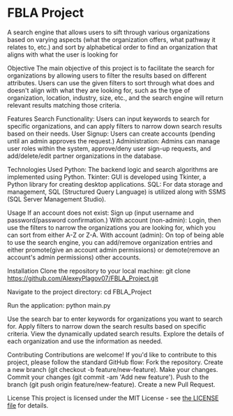 # FBLA Project
A search engine that allows users to sift through various organizations based on varying aspects (what the organization offers, what pathway it relates to, etc.) and sort by alphabetical order to find an organization that aligns with what the user is looking for

Objective
The main objective of this project is to facilitate the search for organizations by allowing users to filter the results based on different attributes. Users can use the given filters to sort through what does and doesn't align with what they are looking for, such as the type of organization, location, industry, size, etc., and the search engine will return relevant results matching those criteria.

Features
Search Functionality: Users can input keywords to search for specific organizations, and can apply filters to narrow down search results based on their needs.
User Signup: Users can create accounts (pending until an admin approves the request.)
Administration: Admins can manage user roles within the system, approve/deny user sign-up requests, and add/delete/edit partner organizations in the database.

Technologies Used
Python: The backend logic and search algorithms are implemented using Python.
Tkinter: GUI is developed using Tkinter, a Python library for creating desktop applications.
SQL: For data storage and management, SQL (Structured Query Language) is utilized along with SSMS (SQL Server Management Studio).

Usage
If an account does not exist: Sign up (input username and password/password confirmation.)
With account (non-admin): Login, then use the filters to narrow the organizations you are looking for, which you can sort from either A-Z or Z-A.
With account (admin): On top of being able to use the search engine, you can add/remove organization entries and either promote(give an account admin permissions) or demote(remove an account's admin permissions) other accounts. 

Installation
Clone the repository to your local machine:
git clone https://github.com/AlexeyPlagov07/FBLA_Project.git

Navigate to the project directory:
cd FBLA_Project

Run the application:
python main.py

Use the search bar to enter keywords for organizations you want to search for.
Apply filters to narrow down the search results based on specific criteria.
View the dynamically updated search results.
Explore the details of each organization and use the information as needed.

Contributing
Contributions are welcome! If you'd like to contribute to this project, please follow the standard GitHub flow:
Fork the repository.
Create a new branch (git checkout -b feature/new-feature).
Make your changes.
Commit your changes (git commit -am 'Add new feature').
Push to the branch (git push origin feature/new-feature).
Create a new Pull Request.

License
This project is licensed under the MIT License - see [the LICENSE file](https://choosealicense.com/licenses/mit/) for details.
